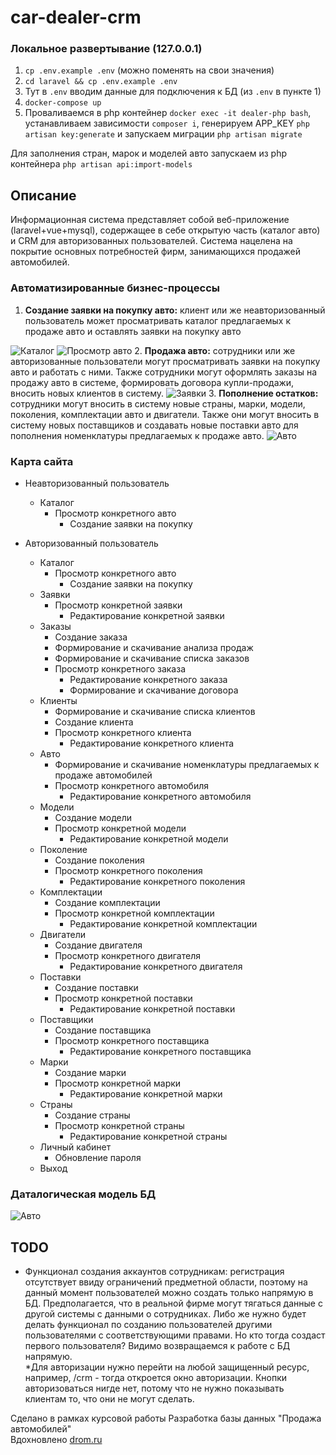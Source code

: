 # car-dealer-crm
### Локальное развертывание (127.0.0.1)
1. ``cp .env.example .env`` (можно поменять на свои значения)
2. ``cd laravel && cp .env.example .env``
3. Тут в ``.env`` вводим данные для подключения к БД (из ``.env`` в пункте 1)
4. ``docker-compose up``
5. Проваливаемся в php контейнер ``docker exec -it dealer-php bash``, устанавливаем зависимости ``composer i``, генерируем APP_KEY ``php artisan key:generate`` и запускаем миграции ``php artisan migrate``

Для заполнения стран, марок и моделей авто запускаем из php контейнера ``php artisan api:import-models``

## Описание
Информационная система представляет собой веб-приложение (laravel+vue+mysql), содержащее в себе открытую часть (каталог авто) и CRM для авторизованных пользователей. Система нацелена на покрытие основных потребностей фирм, занимающихся продажей автомобилей.  
### Автоматизированные бизнес-процессы
1. <b>Создание заявки на покупку авто:</b> клиент или же неавторизованный пользователь может просматривать каталог предлагаемых к продаже авто и оставлять заявки на покупку авто
<img src="https://i.imgur.com/snPhlUE.png" alt="Каталог">
<img src="https://i.imgur.com/ca1O3mY.png" alt="Просмотр авто">
2. <b>Продажа авто:</b> сотрудники или же авторизованные пользователи могут просматривать заявки на покупку авто и работать с ними. Также сотрудники могут оформлять заказы на продажу авто в системе, формировать договора купли-продажи, вносить новых клиентов в систему.
<img src="https://i.imgur.com/igP6DD6.png" alt="Заявки">
3. <b>Пополнение остатков:</b> сотрудники могут вносить в систему новые страны, марки, модели, поколения, комплектации авто и двигатели. Также они могут вносить в систему новых поставщиков и создавать новые поставки авто для пополнения номенклатуры предлагаемых к продаже авто.  
<img src="https://i.imgur.com/ZXu0Eha.png" alt="Авто">

### Карта сайта
- Неавторизованный пользователь
  - Каталог
    - Просмотр конкретного авто
      - Создание заявки на покупку  

- Авторизованный пользователь
  - Каталог
    - Просмотр конкретного авто
      - Создание заявки на покупку
  - Заявки
    - Просмотр конкретной заявки
      - Редактирование конкретной заявки
  - Заказы
    - Создание заказа
    - Формирование и скачивание анализа продаж
    - Формирование и скачивание списка заказов
    - Просмотр конкретного заказа
      - Редактирование конкретного заказа
      - Формирование и скачивание договора
  - Клиенты
    - Формирование и скачивание списка клиентов
    - Создание клиента
    - Просмотр конкретного клиента
      - Редактирование конкретного клиента
  - Авто
    - Формирование и скачивание номенклатуры предлагаемых к продаже автомобилей
    - Просмотр конкретного автомобиля
      - Редактирование конкретного автомобиля
  - Модели
    - Создание модели
    - Просмотр конкретной модели
      - Редактирование конкретной модели
  - Поколение
    - Создание поколения
    - Просмотр конкретного поколения
      - Редактирование конкретного поколения
  - Комплектации
    - Создание комплектации
    - Просмотр конкретной комплектации
      - Редактирование конкретной комплектации
  - Двигатели
    - Создание двигателя
    - Просмотр конкретного двигателя
      - Редактирование конкретного двигателя
  - Поставки
    - Создание поставки
    - Просмотр конкретной поставки
      - Редактирование конкретной поставки
  - Поставщики
    - Создание поставщика
    - Просмотр конкретного поставщика
      - Редактирование конкретного поставщика
  - Марки
    - Создание марки
    - Просмотр конкретной марки
      - Редактирование конкретной марки
  - Страны
    - Создание страны
    - Просмотр конкретной страны
      - Редактирование конкретной страны
  - Личный кабинет
    - Обновление пароля
  - Выход

### Даталогическая модель БД
<img src="https://i.imgur.com/pv0XV4j.png" alt="Авто">

## TODO
- Функционал создания аккаунтов сотрудникам: регистрация отсутствует ввиду ограничений предметной области, поэтому на данный момент пользователей можно создать только напрямую в БД. Предполагается, что в реальной фирме могут тягаться данные с другой системы с данными о сотрудниках. Либо же нужно будет делать функционал по созданию пользователей другими пользователями с соответствующими правами. Но кто тогда создаст первого пользователя? Видимо возвращаемся к работе с БД напрямую.  
*Для авторизации нужно перейти на любой защищенный ресурс, например, /crm - тогда откроется окно авторизации. Кнопки авторизоваться нигде нет, потому что не нужно показывать клиентам то, что они не могут сделать.

Сделано в рамках курсовой работы Разработка базы данных "Продажа автомобилей"  
Вдохновлено <a href="https://drom.ru">drom.ru</a>
